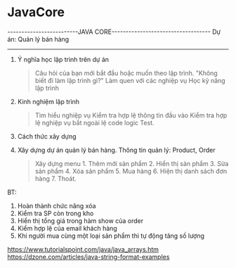 # JavaCore
-------------------------JAVA CORE-----------------------------------
		Dự án: Quản lý bán hàng
*********************************************************************


1. Ý nghĩa học lập trình trên dự án
	> Câu hỏi của bạn mới bắt đầu hoặc muốn theo lập trình. "Không biết đi làm lập trình gì?"
	> Làm quen với các nghiệp vụ
	> Học kỹ năng lập trình

2. Kinh nghiệm lập trình
	> Tìm hiểu nghiệp vụ
	> Kiểm tra hợp lệ thông tin đầu vào
	> Kiểm tra hợp lệ nghiệp vụ
	> bắt ngoài lệ code logic
	> Test.

3. Cách thức xây dựng

4. Xây dựng dự án quản lý bán hàng. Thông tin quản lý: Product, Order
	> Xây dựng menu
		1. Thêm mới sản phẩm
		2. Hiển thị sản phẩm
		3. Sửa sản phẩm
		4. Xóa sản phẩm
		5. Mua hàng
		6. Hiện thị danh sách đơn hàng
		7. Thoát.

BT:
 1. Hoàn thành chức năng xóa
 2. Kiểm tra SP còn trong kho
 3. Hiển thị tổng giá trong hàm show của order
 4. Kiểm hợp lệ của email khách hàng
 5. Khi người mua cùng một loại sản phẩm thì tự động tăng số lượng

https://www.tutorialspoint.com/java/java_arrays.htm
https://dzone.com/articles/java-string-format-examples
